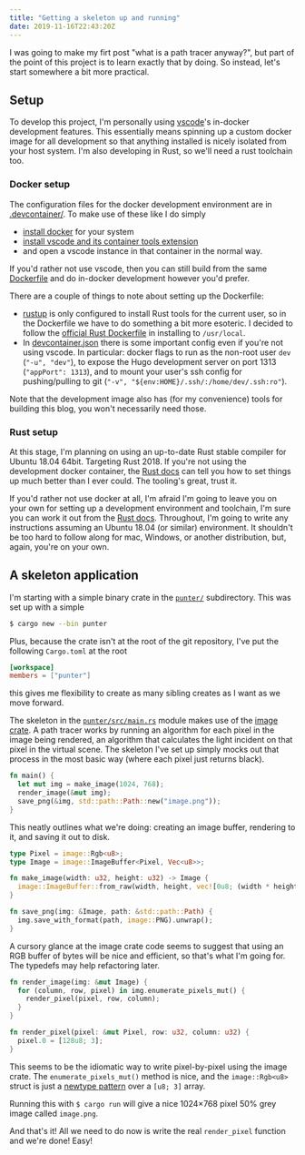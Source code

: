 ```yaml
---
title: "Getting a skeleton up and running"
date: 2019-11-16T22:43:20Z
---
```


I was going to make my firt post "what is a path tracer anyway?", but part of
the point of this project is to learn exactly that by doing. So instead, let's
start somewhere a bit more practical.

## Setup

To develop this project, I'm personally using
[vscode](https://code.visualstudio.com/)'s in-docker development features. This
essentially means spinning up a custom docker image for all development so that
anything installed is nicely isolated from your host system. I'm also developing
in Rust, so we'll need a rust toolchain too.

### Docker setup

The configuration files for the docker development environment are in
[.devcontainer/](https://github.com/jmaargh/punter/tree/master/.devcontainer).
To make use of these like I do simply

- [install docker](https://docs.docker.com/) for your system
- [install vscode and its container tools extension](https://code.visualstudio.com/docs/remote/containers)
- and open a vscode instance in that container in the normal way.

If you'd rather not use vscode, then you can still build from the same
[Dockerfile](https://github.com/jmaargh/punter/tree/master/.devcontainer/Dockerfile)
and do in-docker development however you'd prefer.

There are a couple of things to note about setting up the Dockerfile:

- [rustup](https://rustup.rs/) is only configured to install Rust tools for the
  current user, so in the Dockerfile we have to do something a bit more
  esoteric. I decided to follow the
  [official Rust Dockerfile](https://github.com/rust-lang/docker-rust/blob/8d0f25416858e2c1f59511a15c2bd0445b402caa/1.39.0/buster/Dockerfile)
  in installing to `/usr/local`.
- In
  [devcontainer.json](https://github.com/jmaargh/punter/tree/master/.devcontainer/devcontainer.json)
  there is some important config even if you're not using vscode. In particular:
  docker flags to run as the non-root user `dev` (`"-u", "dev"`), to expose the
  Hugo development server on port 1313 (`"appPort": 1313`), and to mount your
  user's ssh config for pushing/pulling to git
  (`"-v", "${env:HOME}/.ssh/:/home/dev/.ssh:ro"`).

Note that the development image also has (for my convenience) tools for building
this blog, you won't necessarily need those.

### Rust setup

At this stage, I'm planning on using an up-to-date Rust stable compiler for
Ubuntu 18.04 64bit. Targeting Rust 2018. If you're not using the development
docker container, the [Rust docs](https://www.rust-lang.org/tools/install) can
tell you how to set things up much better than I ever could. The tooling's
great, trust it.

If you'd rather not use docker at all, I'm afraid I'm going to leave you on
your own for setting up a development environment and toolchain, I'm sure you
can work it out from the [Rust docs](https://www.rust-lang.org/tools/install).
Throughout, I'm going to write any instructions assuming an Ubuntu 18.04 (or
similar) environment. It shouldn't be too hard to follow along for mac, Windows,
or another distribution, but, again, you're on your own.

## A skeleton application

I'm starting with a simple binary crate in the
[`punter/`](https://github.com/jmaargh/punter/tree/master/punter/)
subdirectory. This was set up with a simple

```bash
$ cargo new --bin punter
```

Plus, because the crate isn't at the root of the git repository, I've put the
following `Cargo.toml` at the root

```toml
[workspace]
members = ["punter"]
```

this gives me flexibility to create as many sibling creates as I want as we move
forward.

The skeleton in the
[`punter/src/main.rs`](https://github.com/jmaargh/punter/tree/master/punter/src/main.rs)
module makes use of the [image crate](https://crates.io/crates/image). A path
tracer works by running an algorithm for each pixel in the image being rendered,
an algorithm that calculates the light incident on that pixel in the virtual
scene. The skeleton I've set up simply mocks out that process in the most
basic way (where each pixel just returns black).

```rust
fn main() {
  let mut img = make_image(1024, 768);
  render_image(&mut img);
  save_png(&img, std::path::Path::new("image.png"));
}
```

This neatly outlines what we're doing: creating an image buffer, rendering to
it, and saving it out to disk.

```rust
type Pixel = image::Rgb<u8>;
type Image = image::ImageBuffer<Pixel, Vec<u8>>;

fn make_image(width: u32, height: u32) -> Image {
  image::ImageBuffer::from_raw(width, height, vec![0u8; (width * height * 3) as usize]).unwrap()
}

fn save_png(img: &Image, path: &std::path::Path) {
  img.save_with_format(path, image::PNG).unwrap();
}
```

A cursory glance at the image crate code seems to suggest that using an RGB
buffer of bytes will be nice and efficient, so that's what I'm going for. The
typedefs may help refactoring later.

```rust
fn render_image(img: &mut Image) {
  for (column, row, pixel) in img.enumerate_pixels_mut() {
    render_pixel(pixel, row, column);
  }
}

fn render_pixel(pixel: &mut Pixel, row: u32, column: u32) {
  pixel.0 = [128u8; 3];
}
```

This seems to be the idiomatic way to write pixel-by-pixel using the image
crate. The `enumerate_pixels_mut()` method is nice, and the `image::Rgb<u8>`
struct is just a
[newtype pattern](https://doc.rust-lang.org/1.0.0/style/features/types/newtype.html)
over a `[u8; 3]` array.

Running this with `$ cargo run`  will give a nice 1024×768 pixel 50% grey image
called `image.png`.

And that's it! All we need to do now is write the real `render_pixel` function
and we're done! Easy!
